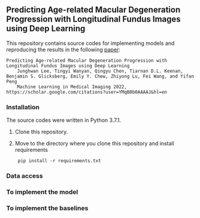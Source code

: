 ## Predicting Age-related Macular Degeneration Progression with Longitudinal Fundus Images using Deep Learning

This repository contains source codes for implementing models and reproducing the results in the following [paper](https://scholar.google.com/citations?user=YMqB0b0AAAAJ&hl=en):

    Predicting Age-related Macular Degeneration Progression with Longitudinal Fundus Images using Deep Learning
        Junghwan Lee, Tingyi Wanyan, Qingyu Chen, Tiarnan D.L. Keenan, Benjamin S. Glicksberg, Emily Y. Chew, Zhiyong Lu, Fei Wang, and Yifan Peng
        Machine Learning in Medical Imaging 2022, https://scholar.google.com/citations?user=YMqB0b0AAAAJ&hl=en

### Installation
The source codes were written in Python 3.7.1.
1. Clone this repository.
2. Move to the directory where you clone this repository and install requirements

        pip install -r requirements.txt

### Data access

### To implement the model

### To implement the baselines
